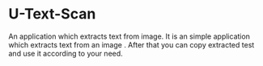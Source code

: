 # U-Text-Scan
An application which extracts text from image.
It is an simple application which extracts text from an image .
After that you can copy extracted test and use it according to your need.
